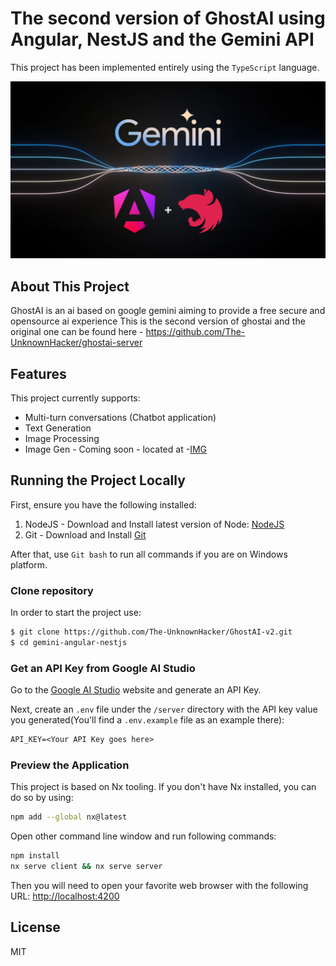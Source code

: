 # The second version of GhostAI using Angular, NestJS and the Gemini API

This project has been implemented entirely using the `TypeScript` language.

<img src="./images/gemini-angular-nestjs.png?raw=true">


## About This Project

GhostAI is an ai based on google gemini aiming to provide a free secure and opensource ai experience
This is the second version of ghostai and the original one can be found here - https://github.com/The-UnknownHacker/ghostai-server

## Features

This project currently supports:

- Multi-turn conversations (Chatbot application)
- Text Generation
- Image Processing
- Image Gen - Coming soon - located at  -[IMG](https://img.ghostai.me)


## Running the Project Locally
First, ensure you have the following installed:

1. NodeJS - Download and Install latest version of Node: [NodeJS](https://nodejs.org)
2. Git - Download and Install [Git](https://git-scm.com)

After that, use `Git bash` to run all commands if you are on Windows platform.

### Clone repository
In order to start the project use:

```bash
$ git clone https://github.com/The-UnknownHacker/GhostAI-v2.git
$ cd gemini-angular-nestjs
```

### Get an API Key from Google AI Studio

Go to the [Google AI Studio](https://aistudio.google.com/app/) website and generate an API Key.

Next, create an `.env` file under the `/server` directory with the API key value you generated(You'll find a `.env.example` file as an example there):

```txt
API_KEY=<Your API Key goes here>
```

### Preview the Application
This project is based on Nx tooling. If you don't have Nx installed, you can do so by using:

```bash
npm add --global nx@latest
```

Open other command line window and run following commands:

```bash
npm install
nx serve client && nx serve server
```

Then you will need to open your favorite web browser with the following URL: [http://localhost:4200](http://localhost:4200/)


## License
MIT
